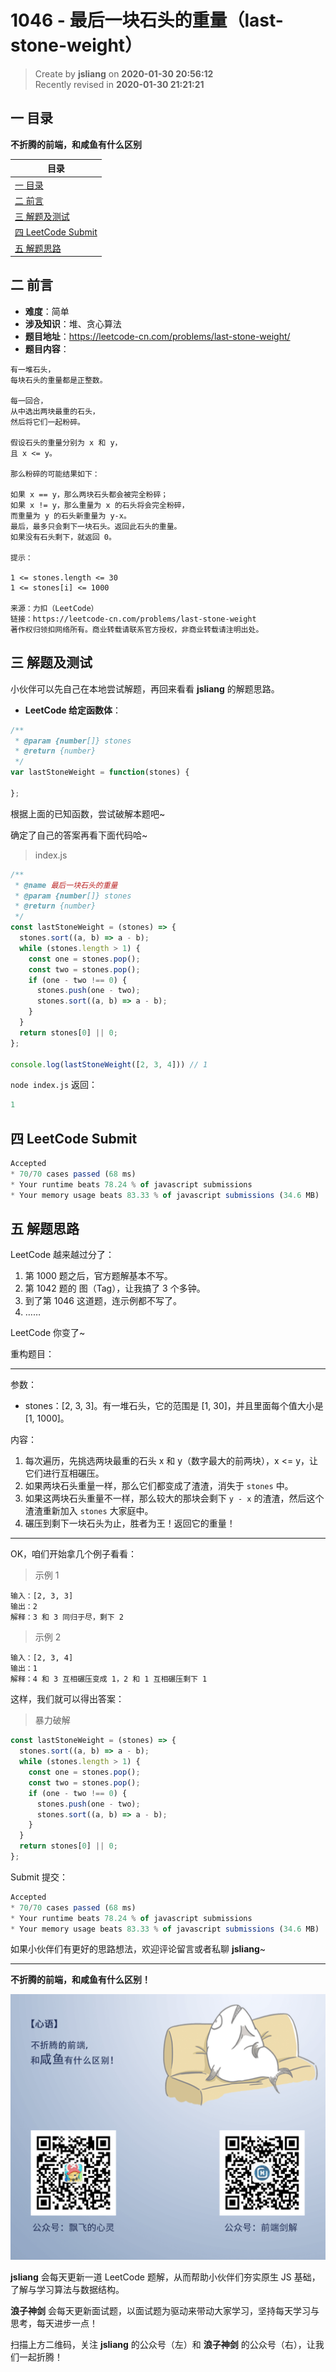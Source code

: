 1046 - 最后一块石头的重量（last-stone-weight）
===

> Create by **jsliang** on **2020-01-30 20:56:12**  
> Recently revised in **2020-01-30 21:21:21**

## 一 目录

**不折腾的前端，和咸鱼有什么区别**

| 目录 |
| --- | 
| [一 目录](#chapter-one) | 
| [二 前言](#chapter-two) |
| [三 解题及测试](#chapter-three) |
| [四 LeetCode Submit](#chapter-four) |
| [五 解题思路](#chapter-five) |

## 二 前言



* **难度**：简单
* **涉及知识**：堆、贪心算法
* **题目地址**：https://leetcode-cn.com/problems/last-stone-weight/
* **题目内容**：

```
有一堆石头，
每块石头的重量都是正整数。

每一回合，
从中选出两块最重的石头，
然后将它们一起粉碎。

假设石头的重量分别为 x 和 y，
且 x <= y。

那么粉碎的可能结果如下：

如果 x == y，那么两块石头都会被完全粉碎；
如果 x != y，那么重量为 x 的石头将会完全粉碎，
而重量为 y 的石头新重量为 y-x。
最后，最多只会剩下一块石头。返回此石头的重量。
如果没有石头剩下，就返回 0。

提示：

1 <= stones.length <= 30
1 <= stones[i] <= 1000

来源：力扣（LeetCode）
链接：https://leetcode-cn.com/problems/last-stone-weight
著作权归领扣网络所有。商业转载请联系官方授权，非商业转载请注明出处。
```

## 三 解题及测试



小伙伴可以先自己在本地尝试解题，再回来看看 **jsliang** 的解题思路。

* **LeetCode 给定函数体**：

```js
/**
 * @param {number[]} stones
 * @return {number}
 */
var lastStoneWeight = function(stones) {
    
};
```

根据上面的已知函数，尝试破解本题吧~

确定了自己的答案再看下面代码哈~

> index.js

```js
/**
 * @name 最后一块石头的重量
 * @param {number[]} stones
 * @return {number}
 */
const lastStoneWeight = (stones) => {
  stones.sort((a, b) => a - b);
  while (stones.length > 1) {
    const one = stones.pop();
    const two = stones.pop();
    if (one - two !== 0) {
      stones.push(one - two);
      stones.sort((a, b) => a - b);
    }
  }
  return stones[0] || 0;
};

console.log(lastStoneWeight([2, 3, 4])) // 1
```

`node index.js` 返回：

```js
1
```

## 四 LeetCode Submit



```js
Accepted
* 70/70 cases passed (68 ms)
* Your runtime beats 78.24 % of javascript submissions
* Your memory usage beats 83.33 % of javascript submissions (34.6 MB)
```

## 五 解题思路



LeetCode 越来越过分了：

1. 第 1000 题之后，官方题解基本不写。
2. 第 1042 题的 图（Tag），让我搞了 3 个多钟。
3. 到了第 1046 这道题，连示例都不写了。
4. ……

LeetCode 你变了~

重构题目：

---
参数：

* stones：[2, 3, 3]。有一堆石头，它的范围是 [1, 30]，并且里面每个值大小是 [1, 1000]。

内容：

1. 每次遍历，先挑选两块最重的石头 x 和 y（数字最大的前两块），x <= y，让它们进行互相碾压。
2. 如果两块石头重量一样，那么它们都变成了渣渣，消失于 `stones` 中。
3. 如果这两块石头重量不一样，那么较大的那块会剩下 `y - x` 的渣渣，然后这个渣渣重新加入 `stones` 大家庭中。
4. 碾压到剩下一块石头为止，胜者为王！返回它的重量！
---

OK，咱们开始拿几个例子看看：

> 示例 1

```
输入：[2, 3, 3]
输出：2
解释：3 和 3 同归于尽，剩下 2
```

> 示例 2

```
输入：[2, 3, 4]
输出：1
解释：4 和 3 互相碾压变成 1，2 和 1 互相碾压剩下 1
```

这样，我们就可以得出答案：

> 暴力破解

```js
const lastStoneWeight = (stones) => {
  stones.sort((a, b) => a - b);
  while (stones.length > 1) {
    const one = stones.pop();
    const two = stones.pop();
    if (one - two !== 0) {
      stones.push(one - two);
      stones.sort((a, b) => a - b);
    }
  }
  return stones[0] || 0;
};
```

Submit 提交：

```js
Accepted
* 70/70 cases passed (68 ms)
* Your runtime beats 78.24 % of javascript submissions
* Your memory usage beats 83.33 % of javascript submissions (34.6 MB)
```

如果小伙伴们有更好的思路想法，欢迎评论留言或者私聊 **jsliang**~

---

**不折腾的前端，和咸鱼有什么区别！**

![图](../../../public-repertory/img/z-index-small.png)

**jsliang** 会每天更新一道 LeetCode 题解，从而帮助小伙伴们夯实原生 JS 基础，了解与学习算法与数据结构。

**浪子神剑** 会每天更新面试题，以面试题为驱动来带动大家学习，坚持每天学习与思考，每天进步一点！

扫描上方二维码，关注 **jsliang** 的公众号（左）和 **浪子神剑** 的公众号（右），让我们一起折腾！

